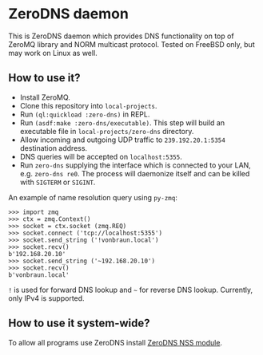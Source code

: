 # ZeroDNS daemon

This is ZeroDNS daemon which provides DNS functionality on top of ZeroMQ library
and NORM multicast protocol. Tested on FreeBSD only, but may work on Linux as
well.

## How to use it?

* Install ZeroMQ.
* Clone this repository into `local-projects`.
* Run `(ql:quickload :zero-dns)` in REPL.
* Run `(asdf:make :zero-dns/executable)`. This step will build an executable
  file in `local-projects/zero-dns` directory.
* Allow incoming and outgoing UDP traffic to `239.192.20.1:5354` destination
  address.
* DNS queries will be accepted on `localhost:5355`.
* Run `zero-dns` supplying the interface which is connected to your LAN,
  e.g. `zero-dns re0`. The process will daemonize itself and can be killed with
  `SIGTERM` or `SIGINT`.

An example of name resolution query using `py-zmq`:

~~~~
>>> import zmq
>>> ctx = zmq.Context()
>>> socket = ctx.socket (zmq.REQ)
>>> socket.connect ('tcp://localhost:5355')
>>> socket.send_string ('!vonbraun.local')
>>> socket.recv()
b'192.168.20.10'
>>> socket.send_string ('~192.168.20.10')
>>> socket.recv()
b'vonbraun.local'
~~~~

`!` is used for forward DNS lookup and `~` for reverse DNS lookup. Currently,
only IPv4 is supported.

## How to use it system-wide?

To allow all programs use ZeroDNS install [ZeroDNS NSS
module](https://github.com/shamazmazum/nss-zero-dns).
